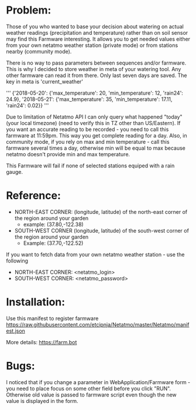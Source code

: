 # Problem:

Those of you who wanted to base your decision about watering on actual weather readings (precipitation and temperature)
rather than on soil sensor may find this Farmware interesting.
It allows you to get needed values either from your own netatmo weather station (private mode) or from stations nearby
(community mode).

There is no way to pass parameters between sequences and/or farmware. This is why I decided to store weather in meta of
your watering tool. Any other farmware can read it from there. Only last seven days are saved.
The key in meta is 'current_weather'

'''
{'2018-05-20': {'max_temperature': 20, 'min_temperature': 12, 'rain24': 24.9}, '2018-05-21': {'max_temperature': 35, 'min_temperature': 17.11, 'rain24': 0.02}}
'''

Due to limitation of Netatmo API I can only query what happened "today" (your local timezone)
(need to verify this in TZ other than US/Eastern).
If you want an accurate reading to be recorded - you need to call this farmware at 11:59pm. This way you get complete
reading for a day. Also, in community mode, if you rely on max and min temperature - call this farmware several times a
day, otherwise min will be equal to max because netatmo doesn't provide min and max temperature.

This Farmware will fail if none of selected stations equiped with a rain gauge.

# Reference:

- NORTH-EAST CORNER: (longitude, latitude) of the north-east corner of the region around your garden
   - example: (37.80,-122.38)
- SOUTH-WEST CORNER (longitude, latitude) of the south-west corner of the region around your garden
   - Example: (37.70,-122.52)

If you want to fetch data from your own netatmo weather station - use the following
- NORTH-EAST CORNER: <netatmo_login>
- SOUTH-WEST CORNER: <netatmo_password>


# Installation:

Use this manifest to register farmware
https://raw.githubusercontent.com/etcipnja/Netatmo/master/Netatmo/manifest.json

More details: https://farm.bot

# Bugs:

I noticed that if you change a parameter in WebApplication/Farmware form - you need to place focus on some other
field before you click "RUN". Otherwise old value is  passed to farmware script even though the new value
is displayed in the form.

